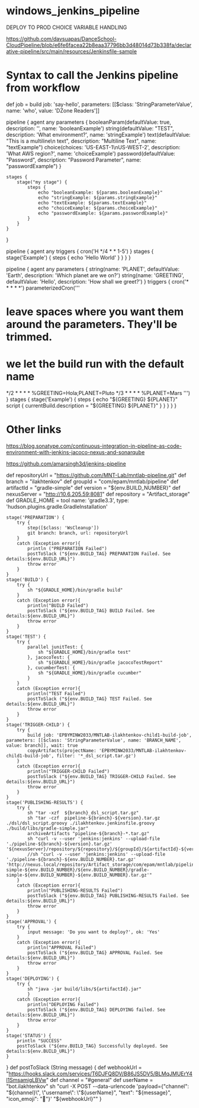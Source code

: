 # windows_jenkins_pipeline

DEPLOY TO PROD CHOICE VARIABLE HANDLING

https://github.com/davsuapas/DanceSchool-CloudPipeline/blob/e6fe6facea22b8eaa37796bb3d48014d73b338fa/declarative-pipeline/src/main/resources/Jenkinsfile-sample

# Syntax to call the Jenkins pipeline from workflow
def job = build job: 'say-hello', parameters: [[$class: 'StringParameterValue', name: 'who', value: 'DZone Readers']]


pipeline {
    agent any
    parameters {
        booleanParam(defaultValue: true, description: '', name: 'booleanExample')
        string(defaultValue: "TEST", description: 'What environment?', name: 'stringExample')
        text(defaultValue: "This is a multiline\n text", description: "Multiline Text", name: "textExample")
        choice(choices: 'US-EAST-1\nUS-WEST-2', description: 'What AWS region?', name: 'choiceExample')
        password(defaultValue: "Password", description: "Password Parameter", name: "passwordExample")
    }

    stages {
        stage("my stage") {
            steps {
                echo "booleanExample: ${params.booleanExample}"
                echo "stringExample: ${params.stringExample}"
                echo "textExample: ${params.textExample}"
                echo "choiceExample: ${params.choiceExample}"
                echo "passwordExample: ${params.passwordExample}"
            }
        }
    }
}

pipeline {
    agent any
    triggers {
        cron('H */4 * * 1-5')
    }
    stages {
        stage('Example') {
            steps {
                echo 'Hello World'
            }
        }
    }
}

pipeline {
    agent any
    parameters {
      string(name: 'PLANET', defaultValue: 'Earth', description: 'Which planet are we on?')
      string(name: 'GREETING', defaultValue: 'Hello', description: 'How shall we greet?')
    }
    triggers {
        cron('* * * * *')
        parameterizedCron('''
# leave spaces where you want them around the parameters. They'll be trimmed.
# we let the build run with the default name
*/2 * * * * %GREETING=Hola;PLANET=Pluto
*/3 * * * * %PLANET=Mars
        ''')
    }
    stages {
        stage('Example') {
            steps {
                echo "${GREETING} ${PLANET}"
                script { currentBuild.description = "${GREETING} ${PLANET}" }
            }
        }
    }
}


# Other links
https://blog.sonatype.com/continuous-integration-in-pipeline-as-code-environment-with-jenkins-jacoco-nexus-and-sonarqube

https://github.com/amarsingh3d/jenkins-pipeline




def repositoryUrl = "https://github.com/MNT-Lab/mntlab-pipeline.git"
    def branch = "ilakhtenkov"
    def groupId = "com/epam/mntlab/pipeline"
    def artifactId = "gradle-simple"
    def version = "${env.BUILD_NUMBER}"
    def nexusServer = "http://10.6.205.59:8081"
    def repository = "Artifact_storage"
    def GRADLE_HOME = tool name: 'gradle3.3', type: 'hudson.plugins.gradle.GradleInstallation'

    stage('PREPARATION') {
        try {
            step([$class: 'WsCleanup'])
            git branch: branch, url: repositoryUrl
        }
        catch (Exception error){
            println ("PREPARATION Failed")
            postToSlack ("${env.BUILD_TAG} PREPARATION Failed. See details:${env.BUILD_URL}")
            throw error
        }
    }
    stage('BUILD') {
        try {
            sh "${GRADLE_HOME}/bin/gradle build"
        }
        catch (Exception error){
            println("BUILD Failed")
            postToSlack ("${env.BUILD_TAG} BUILD Failed. See details:${env.BUILD_URL}")
            throw error
        }
    }
    stage('TEST') {
        try {
            parallel junitTest: {
                sh "${GRADLE_HOME}/bin/gradle test"
            }, jacocoTest: {
                sh "${GRADLE_HOME}/bin/gradle jacocoTestReport"
            }, cucumberTest: {
                sh "${GRADLE_HOME}/bin/gradle cucumber"
            }
        }
        catch (Exception error){
            println("TEST Failed")
            postToSlack ("${env.BUILD_TAG} TEST Failed. See details:${env.BUILD_URL}")
            throw error
        }
    }
    stage('TRIGGER-CHILD') {
        try {
            build job: 'EPBYMINW2033/MNTLAB-ilakhtenkov-child1-build-job', parameters: [[$class: 'StringParameterValue', name: 'BRANCH_NAME', value: branch]], wait: true
            copyArtifacts(projectName: 'EPBYMINW2033/MNTLAB-ilakhtenkov-child1-build-job', filter: '*_dsl_script.tar.gz')
        }
        catch (Exception error){
            println("TRIGGER-CHILD Failed")
            postToSlack ("${env.BUILD_TAG} TRIGGER-CHILD Failed. See details:${env.BUILD_URL}")
            throw error
        }
    }
    stage('PUBLISHING-RESULTS') {
        try {
            sh "tar -xzf  ${branch}_dsl_script.tar.gz"
            sh "tar -czf  pipeline-${branch}-${version}.tar.gz ./dsl/dsl_script.groovy ./ilakhtenkov.jenkinsfile.groovy ./build/libs/gradle-simple.jar"
            archiveArtifacts "pipeline-${branch}-*.tar.gz"
            sh "curl -v --user 'jenkins:jenkins' --upload-file './pipeline-${branch}-${version}.tar.gz' '${nexusServer}/repository/${repository}/${groupId}/${artifactId}-${version}/${version}/${artifactId}-${version}-${version}.tar.gz'"
            //sh "curl -v --user 'jenkins:jenkins' --upload-file './pipeline-${branch}-${env.BUILD_NUMBER}.tar.gz' 'http://nexus.local/repository/Artifact_storage/com/epam/mntlab/pipeline/gradle-simple-${env.BUILD_NUMBER}/${env.BUILD_NUMBER}/gradle-simple-${env.BUILD_NUMBER}-${env.BUILD_NUMBER}.tar.gz'"
        }
        catch (Exception error){
            println("PUBLISHING-RESULTS Failed")
            postToSlack ("${env.BUILD_TAG} PUBLISHING-RESULTS Failed. See details:${env.BUILD_URL}")
            throw error
        }
    }
    stage('APPROVAL') {
        try {
            input message: 'Do you want to deploy?', ok: 'Yes'
        }
        catch (Exception error){
            println("APPROVAL Failed")
            postToSlack ("${env.BUILD_TAG} APPROVAL Failed. See details:${env.BUILD_URL}")
            throw error
        }
    }
    stage('DEPLOYING') {
        try {
            sh "java -jar build/libs/${artifactId}.jar"
            }
        catch (Exception error){
            println("DEPLOYING Failed")
            postToSlack ("${env.BUILD_TAG} DEPLOYING failed. See details:${env.BUILD_URL}")
            throw error
        }
    }
    stage('STATUS') {
        println "SUCCESS"
        postToSlack ("${env.BUILD_TAG} Successfully deployed. See details:${env.BUILD_URL}")
    }
}
def postToSlack (String message) {
    def webhookUrl = "https://hooks.slack.com/services/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"
    def channel = "#general"
    def userName = "bot.ilakhtenkov"
    sh "curl -X POST --data-urlencode \'payload={\"channel\": \"${channel}\", \"username\": \"${userName}\", \"text\": \"${message}\", \"icon_emoji\": \":chicken:\"}\' \"${webhookUrl}\""
}
